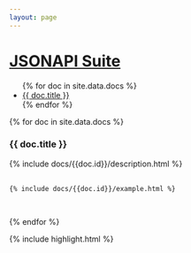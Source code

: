 ```yaml
---
layout: page
---
```

<div id="docs">
  <div id="guide">
    <h1 class="logo">
      <a href="index.html">JSONAPI Suite</a>
    </h1>
    <ul class="menu nav">
      {% for doc in site.data.docs %}
        <li>
          <a href="#{{ doc.id }}">{{ doc.title }}</a>
        </li>
      {% endfor %}
    </ul>
  </div>

  <div id="api-docs">
    <div id="methods">
      {% for doc in site.data.docs %}
        <div class="method" id="{{ doc.id }}">
          <div class="method-section clearfix">
            <div class="method-description">
              <h3>{{ doc.title }}</h3>
              {% include docs/{{doc.id}}/description.html %}
            </div>
            <div class="method-example">
              <pre>
                <code class="ruby">
{% include docs/{{doc.id}}/example.html %}
                </code>
              </pre>
            </div>
          </div>
        </div>
      {% endfor %}
    </div>
  </div>
</div>

{% include highlight.html %}
